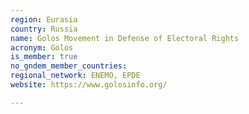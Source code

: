 ```yaml
---
region: Eurasia
country: Russia
name: Golos Movement in Defense of Electoral Rights
acronym: Golos
is_member: true
no_gndem_member_countries: 
regional_network: ENEMO, EPDE
website: https://www.golosinfo.org/

---
```

